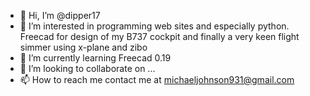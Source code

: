 - 👋 Hi, I’m @dipper17
- 👀 I’m interested in programming web sites and especially python. Freecad for design of my B737 cockpit and finally a very keen flight simmer using x-plane and zibo
- 🌱 I’m currently learning Freecad 0.19  
- 💞️ I’m looking to collaborate on ...
- 📫 How to reach me contact me at michaeljohnson931@gmail.com

<!---
dipper17/dipper17 is a ✨ special ✨ repository because its `README.md` (this file) appears on your GitHub profile.
You can click the Preview link to take a look at your changes.
--->

